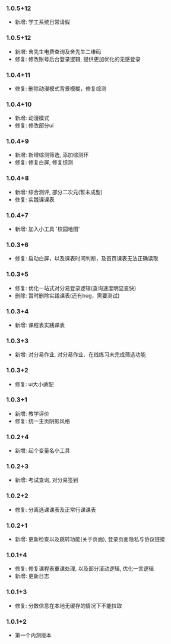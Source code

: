 ### 1.0.5+12
- 新增: 学工系统日常请假

### 1.0.5+12
- 新增: 舍先生电费查询及舍先生二维码
- 修复: 修改账号后台登录逻辑, 提供更加优化的无感登录

### 1.0.4+11
- 修复: 删除动漫模式背景模糊，修复综测

### 1.0.4+10
- 新增: 动漫模式
- 修复: 修改部分ui

### 1.0.4+9

- 新增: 新增综测筛选, 添加综测环
- 修复: 修复白屏, 修复综测

### 1.0.4+8

- 新增: 综合测评, 部分二次元(暂未成型)
- 修复: 实践课课表

### 1.0.4+7

- 新增: 加入小工具 '校园地图'

### 1.0.3+6

- 修复: 启动白屏，以及课表时间判断，及首页课表无法正确读取

### 1.0.3+5

- 修复: 优化一站式对分易登录逻辑(查询速度明显变快)
- 删除: 暂时删除实践课表(还有bug，需要测试)

### 1.0.3+4

- 新增: 课程表实践课表

### 1.0.3+3

- 新增: 对分易作业, 对分易作业、在线练习未完成筛选功能

### 1.0.3+2

- 修复: ui大小适配

### 1.0.3+1

- 新增: 教学评价
- 修复: 统一主页阴影风格

### 1.0.2+4

- 新增: 起个变量名小工具

### 1.0.2+3

- 新增: 考试查询, 对分易签到

### 1.0.2+2

- 修复: 分离选课课表及正常行课课表

### 1.0.2+1

- 新增: 更新检查以及跳转功能(关于页面), 登录页面隐私与协议链接

### 1.0.1+4

- 修复: 修复课程表重课处理, 以及部分滚动逻辑, 优化一言逻辑
- 新增: 更新日志

### 1.0.1+3

- 修复: 分数信息在本地无缓存的情况下不能拉取

### 1.0.1+2

- 第一个内测版本